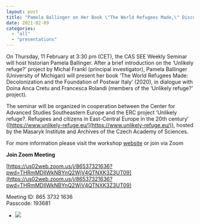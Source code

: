 ```yaml
---
layout: post
title: "Pamela Ballinger on Her Book \"The World Refugees Made,\" Discussed by the Unlikely Refuge? Team"
date: 2021-02-09
categories: 
  - "all"
  - "presentations"
---
```


On Thursday, 11 February at 3:30 pm (CET), the CAS SEE Weekly Seminar will host historian Pamela Ballinger. After a brief introduction on the ‘Unlikely refuge?’ project by Michal Frankl (principal investigator), Pamela Ballinger (University of Michigan) will present her book ‘The World Refugees Made: Decolonization and the Foundation of Postwar Italy’ (2020), in dialogue with Doina Anca Cretu and Francesca Rolandi (members of the ‘Unlikely refuge?’ project).

The seminar will be organized in cooperation between the Center for Advanced Studies Southeastern Europe and the ERC project ‘Unlikely refuge?. Refugees and citizens in East-Central Europe in the 20th century’ ([https://www.unlikely-refuge.eu/](https://www.unlikely-refuge.eu/)), hosted by the Masaryk Institute and Archives of the Czech Academy of Sciences.

For more information please visit the workshop [website](http://cas.uniri.hr/cas-see-seminars-with-guests-pamela-ballinger/) or join via Zoom

**Join Zoom Meeting**

[https://us02web.zoom.us/j/86537321636?pwd=THRmMDllWkNBYnQ2WjV4QTNXK3Z3UT09](https://us02web.zoom.us/j/86537321636?pwd=THRmMDllWkNBYnQ2WjV4QTNXK3Z3UT09)

Meeting ID: 865 3732 1636  
Passcode: 193681

- ![](/assets/images/Obrazek1-1.png)
